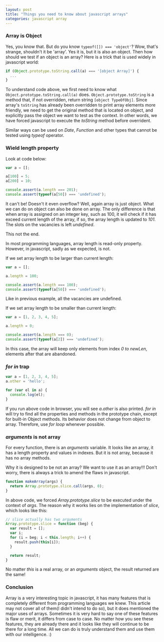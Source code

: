 ```yaml
---
layout: post
title: "Things you need to know about javascript arrays"
categories: javascript array
---
```


### Array is Object

Yes, you know that. But do you know `typeof([]) === 'object'`? Wow, that's strange, shouldn't it be 'array'. Yes it is, but it is also an object.
Then how should we test if an object is an array? Here is a trick that is used widely in javascript world:

``` javascript
if (Object.prototype.toString.call(a) === '[object Array]') {
  ...
}

```

To understand code above, we first need to know what `Object.prototype.toString.call(a)` does. `Object.prototype.toString` is a method that,
if not overridden, return string `[object TypeOfObj]`. Since array's `toString` has already been overridden to print array elements more friendly, 
we need to get the original method that is located on object, and explicitly pass the object we want to test as the context. In other words, we have 
forced javascript to execute the *toString* method before overrident.

Similar ways can be used on *Date*, *Function* and other types that cannot be tested using *typeof* operator.

### Wield length property
Look at code below:

``` javascript
var a = [];

a[100] = 5;
a[200] = 10;

console.assert(a.length === 201);
console.assert(typeof(a[50]) === 'undefined');
```

It can't be! Doesn't it even overflow? Well, again array is just object. What we can do on object can also be done on array. The only difference is that
when array is assigned on an integer key, such as 100, it will check if it has exceed current length of the array, if so, the array length is updated to *101*.
The slots on the vacancies is left *undefined*.

This not the end.

In most programming languages, array length is read-only property. However, in javascript, sadly as we expected, is not.

If we set array length to be larger than current length:

``` javascript
var a = [];

a.length = 100;

console.assert(a.length === 100);
console.assert(typeof(a[50]) === 'undefined');
```

Like in previous example, all the vacancies are undefined.

If we set array length to be smaller than current length:

``` javascript
var a = [1, 2, 3, 4, 5];

a.length = 0;

console.assert(a.length === 0);
console.assert(typeof(a[2]) === 'undefined'); 
```

In this case, the array will keep only elements from index *0 to newLen*, elements after that are abandoned.

### *for in* trap

``` javascript
var a = [1, 2, 3, 4, 5];
a.other = 'hello';

for (var el in a) {
  console.log(el);
}
```

If you run above code in browser, you will see *a.other* is also printed. *for in* will try to find all the properties and methods in the prototype chain, except for built-in Object methods. Its behavior does not change from object to array. Therefore, use *for loop* whenever possible.

### *arguments* is not array
For every function, there is an *arguments* variable. It looks like an array, it has a length property and values in indexes. But it is not array, because it has no array methods.

Why it is designed to be not an array? We want to use it as an array!!! Don't worry, there is always a trick to amend the flaws in javascript.

``` javascript
function makeArray(args) {
  return Array.prototype.slice.call(args, 0);
}
```

In above code, we forced *Array.prototype.slice* to be executed under the context of *args*. The reason why it works lies on the implementation of *slice*, which looks like this:

``` javascript
// slice actually has two arguments
Array.prototype.slice = function (beg) {
  var result = [];
  var i;
  for (i = beg; i < this.length; i++) {
    result.push(this[i]);
  }

  return result;
}
```
No matter *this* is a real array, or an *arguments* object, the result returned are the same!

### Conclusion
Array is a very interesting topic in javascript, it has many features that is completely different from programming languages we knew. This article may not cover all of them(I didn't intend to do so), but it does mentioned the major uses of arrays. Sometimes it is very hard to say one of these features is flaw or merit, it differs from case to case. No matter how you see these features, they are already there and it looks like they will continue to be there for a long time. All we can do is truly understand them and use them with our intelligence. :)
